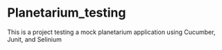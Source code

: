 # Planetarium_testing
This is a project testing a mock planetarium application using Cucumber, Junit, and Selinium
